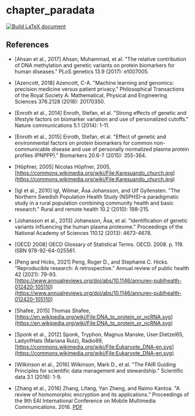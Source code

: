 # chapter_paradata

[![Build LaTeX document](https://github.com/richelbilderbeek/chapter_paradata/actions/workflows/build_latex_thomas_chauvet.yaml/badge.svg?branch=master)](https://github.com/richelbilderbeek/chapter_paradata/actions/workflows/build_latex_dante_ev.yaml)


## References

 * [Ahsan et al., 2017] Ahsan, Muhammad, et al. "The relative contribution of DNA methylation and genetic variants on protein biomarkers for human diseases." PLoS genetics 13.9 (2017): e1007005.

 * [Azencott, 2018] Azencott, C-A. "Machine learning and genomics: precision medicine versus patient privacy." Philosophical Transactions of the Royal Society A: Mathematical, Physical and Engineering Sciences 376.2128 (2018): 20170350.

 * [Enroth et al., 2014] Enroth, Stefan, et al. "Strong effects of genetic and lifestyle factors on biomarker variation and use of personalized cutoffs." Nature communications 5.1 (2014): 1-11.

 * [Enroth et al., 2015] Enroth, Stefan, et al. "Effect of genetic and environmental factors on protein biomarkers for common non-communicable disease and use of personally normalized plasma protein profiles (PNPPP)." Biomarkers 20.6-7 (2015): 355-364.

 * [Höpfner, 2005] Nicolas Höpfner, 2005, [https://commons.wikimedia.org/wiki/File:Karesuando_church.jpg](https://commons.wikimedia.org/wiki/File:Karesuando_church.jpg)

 * [Igl et al., 2010] Igl, Wilmar, Åsa Johansson, and Ulf Gyllensten. "The Northern Swedish Population Health Study (NSPHS)–a paradigmatic study in a rural population combining community health and basic research." Rural and remote health 10.2 (2010): 198-215.

 * [Johansson et al., 2013] Johansson, Åsa, et al. "Identification of genetic variants influencing the human plasma proteome." Proceedings of the National Academy of Sciences 110.12 (2013): 4673-4678.

 * [OECD 2008] OECD Glossary of Statistical Terms. OECD. 2008. p. 119. ISBN 978-92-64-025561.

 * [Peng and Hicks, 2021] Peng, Roger D., and Stephanie C. Hicks. "Reproducible research: A retrospective." Annual review of public health 42 (2021): 79-93.
   [https://www.annualreviews.org/doi/abs/10.1146/annurev-publhealth-012420-105110](https://www.annualreviews.org/doi/abs/10.1146/annurev-publhealth-012420-105110)

 * [Shafee, 2015] Thomas Shafee, [https://en.wikipedia.org/wiki/File:DNA_to_protein_or_ncRNA.svg](https://en.wikipedia.org/wiki/File:DNA_to_protein_or_ncRNA.svg)

 * [Sponk et al., 2012] Sponk, Tryphon, Magnus Manske, User:Dietzel65, LadyofHats (Mariana Ruiz), Radio89, [https://commons.wikimedia.org/wiki/File:Eukaryote_DNA-en.svg](https://commons.wikimedia.org/wiki/File:Eukaryote_DNA-en.svg)

 * [Wilkinson et al., 2016] Wilkinson, Mark D., et al. "The FAIR Guiding Principles for scientific data management and stewardship." Scientific data 3.1 (2016): 1-9.

 * [Zhang et al., 2016] Zhang, Lifang, Yan Zheng, and Raimo Kantoa. "A review of homomorphic encryption and its applications." Proceedings of the 9th EAI International Conference on Mobile Multimedia Communications. 2016.
   [PDF](https://dl.acm.org/doi/epdf/10.5555/3021385.3021405)


